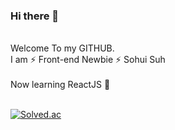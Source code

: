### Hi there 👋
<br/>
Welcome To my GITHUB.
<br/>
I am ⚡️ Front-end Newbie ⚡️  Sohui Suh
<br/><br/>
Now learning ReactJS 💙
<br/>
<br/>

[![Solved.ac](http://mazassumnida.wtf/api/v2/generate_badge?boj=greenish0902)](https://solved.ac/greenish0902)

<!--
**greenish0902/greenish0902** is a ✨ _special_ ✨ repository because its `README.md` (this file) appears on your GitHub profile.

Here are some ideas to get you started:

- 🔭 I’m currently working on ...
- 🌱 I’m currently learning ...
- 👯 I’m looking to collaborate on ...
- 🤔 I’m looking for help with ...
- 💬 Ask me about ...
- 📫 How to reach me: ...
- 😄 Pronouns: ...
- ⚡ Fun fact: ...
-->
